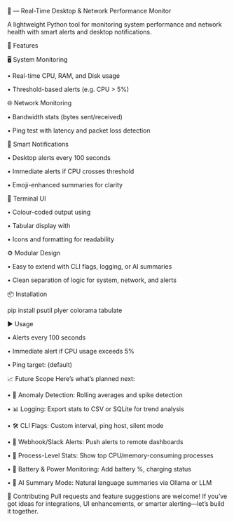 📘  — Real-Time Desktop & Network Performance Monitor

A lightweight Python tool for monitoring system performance and network health with smart alerts and desktop notifications.

🚀 Features

🖥️ System Monitoring
  
  • 	Real-time CPU, RAM, and Disk usage
  
  • 	Threshold-based alerts (e.g. CPU > 5%)

🌐 Network Monitoring
  
  • 	Bandwidth stats (bytes sent/received)
  
  • 	Ping test with latency and packet loss detection

🔔 Smart Notifications
  
  • Desktop alerts every 100 seconds
  
  • 	Immediate alerts if CPU crosses threshold
  
  • 	Emoji-enhanced summaries for clarity

🎨 Terminal UI
 
  • 	Colour-coded output using 
 
  • 	Tabular display with 
  
  • 	Icons and formatting for readability

⚙️ Modular Design
  
  • 	Easy to extend with CLI flags, logging, or AI summaries
 
  • 	Clean separation of logic for system, network, and alerts

📦 Installation
  
  pip install psutil plyer colorama tabulate

▶️ Usage
 
  • 	Alerts every 100 seconds
 
  • 	Immediate alert if CPU usage exceeds 5%
  
  • 	Ping target:  (default)

📈 Future Scope
Here’s what’s planned next:
  
  • 	🧠 Anomaly Detection: Rolling averages and spike detection
 
  • 	📊 Logging: Export stats to CSV or SQLite for trend analysis
 
  • 	🛠️ CLI Flags: Custom interval, ping host, silent mode
 
  • 	🔗 Webhook/Slack Alerts: Push alerts to remote dashboards
 
  • 	🧪 Process-Level Stats: Show top CPU/memory-consuming processes
 
  • 	🔋 Battery & Power Monitoring: Add battery %, charging status
 
  • 	🧠 AI Summary Mode: Natural language summaries via Ollama or LLM

🤝 Contributing
  Pull requests and feature suggestions are welcome! If you’ve got ideas for integrations, UI enhancements, or smarter alerting—let’s build it together.
